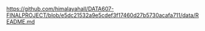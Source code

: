 https://github.com/himalayahall/DATA607-FINALPROJECT/blob/e5dc21532a9e5cdef3f17460d27b5730acafa711/data/README.md
